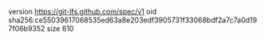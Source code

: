 version https://git-lfs.github.com/spec/v1
oid sha256:ce55039617068535ed63a8e203edf3905731f33068bdf2a7c7a0d197f06b9352
size 610
